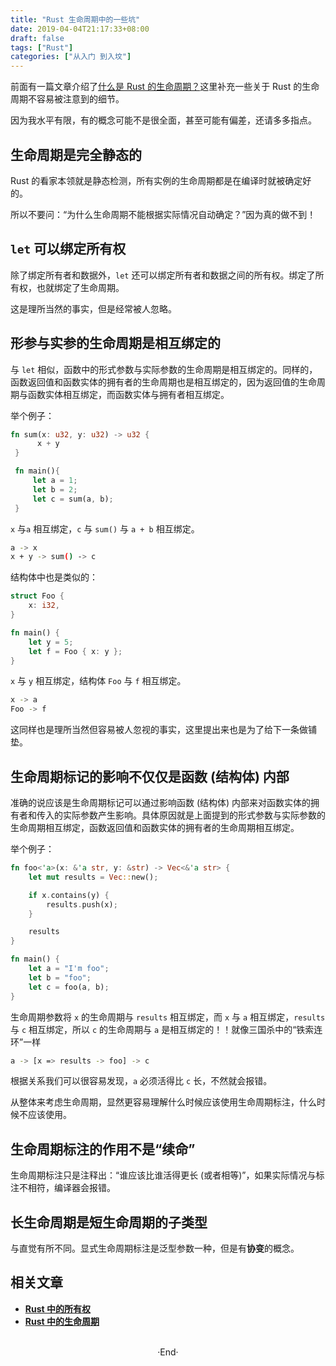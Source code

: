 ```yaml
---
title: "Rust 生命周期中的一些坑"
date: 2019-04-04T21:17:33+08:00
draft: false
tags: ["Rust"]
categories: ["从入门 到入坟"]
---
```

<!-- 
<img alt="" src="https://mogeko.github.io/blog-images/051/" >
<span class="spoiler" ></span>
&emsp;&emsp;
 -->


前面有一篇文章介绍了[什么是 Rust 的生命周期？](https://mogeko.github.io/2019/050/)这里补充一些关于 Rust 的生命周期不容易被注意到的细节。

因为我水平有限，有的概念可能不是很全面，甚至可能有偏差，还请多多指点。

## 生命周期是完全静态的

Rust 的看家本领就是静态检测，所有实例的生命周期都是在编译时就被确定好的。

所以不要问：“为什么生命周期不能根据实际情况自动确定？”因为真的做不到！

## `let` 可以绑定所有权

除了绑定所有者和数据外，`let` 还可以绑定所有者和数据之间的所有权。绑定了所有权，也就绑定了生命周期。

这是理所当然的事实，但是经常被人忽略。

## 形参与实参的生命周期是相互绑定的

与 `let` 相似，函数中的形式参数与实际参数的生命周期是相互绑定的。同样的，函数返回值和函数实体的拥有者的生命周期也是相互绑定的，因为返回值的生命周期与函数实体相互绑定，而函数实体与拥有者相互绑定。

举个例子：

```rust
fn sum(x: u32, y: u32) -> u32 {
      x + y
 }

 fn main(){
     let a = 1;
     let b = 2;
     let c = sum(a, b);
 }
```

`x` 与`a` 相互绑定，`c` 与 `sum()` 与 `a + b` 相互绑定。

```bash
a -> x
x + y -> sum() -> c
```

结构体中也是类似的：

```rust
struct Foo {
    x: i32,
}

fn main() {
    let y = 5; 
    let f = Foo { x: y };
}
```

`x` 与 `y` 相互绑定，结构体 `Foo` 与 `f` 相互绑定。

```bash
x -> a
Foo -> f
```

这同样也是理所当然但容易被人忽视的事实，这里提出来也是为了给下一条做铺垫。

## 生命周期标记的影响不仅仅是函数 (结构体) 内部

准确的说应该是生命周期标记可以通过影响函数 (结构体) 内部来对函数实体的拥有者和传入的实际参数产生影响。具体原因就是上面提到的形式参数与实际参数的生命周期相互绑定，函数返回值和函数实体的拥有者的生命周期相互绑定。

举个例子：

```rust
fn foo<'a>(x: &'a str, y: &str) -> Vec<&'a str> {
    let mut results = Vec::new();

    if x.contains(y) {
        results.push(x);
    }

    results
}

fn main() {
    let a = "I'm foo";
    let b = "foo";
    let c = foo(a, b);
}
```

生命周期参数将 `x` 的生命周期与 `results` 相互绑定，而 `x` 与 `a` 相互绑定，`results` 与 `c` 相互绑定，所以 `c` 的生命周期与 `a` 是相互绑定的！！<span class="spoiler" >就像三国杀中的“铁索连环”一样</span>

```bash
a -> [x => results -> foo] -> c 
```

根据关系我们可以很容易发现，`a` 必须活得比 `c` 长，不然就会报错。

从整体来考虑生命周期，显然更容易理解什么时候应该使用生命周期标注，什么时候不应该使用。

## 生命周期标注的作用不是“续命”

生命周期标注只是注释出：“谁应该比谁活得更长 (或者相等)”，如果实际情况与标注不相符，编译器会报错。

## 长生命周期是短生命周期的子类型

与直觉有所不同。显式生命周期标注是泛型参数一种，但是有**协变**的概念。

## 相关文章

- [**Rust 中的所有权**](https://mogeko.github.io/2019/042/)
- [**Rust 中的生命周期**](https://mogeko.github.io/2019/050/)


<br>

<center>  ·End·  </center>
